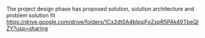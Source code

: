 The project design phase has proposed solution, solution architecture and problem solution fit
https://drive.google.com/drive/folders/1Cx2dt0A4blpsjFoZxpR5PAk49TbeQIZY?usp=sharing

